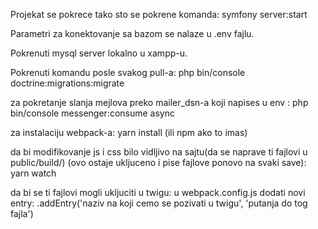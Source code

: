 Projekat se pokrece tako sto se pokrene komanda:
    symfony server:start

Parametri za konektovanje sa bazom se nalaze u .env fajlu.

Pokrenuti mysql server lokalno u xampp-u.

Pokrenuti komandu posle svakog pull-a:
    php bin/console doctrine:migrations:migrate

za pokretanje slanja mejlova preko mailer_dsn-a koji napises u env :
    php bin/console messenger:consume async

za instalaciju webpack-a:
    yarn install (ili npm ako to imas)

da bi modifikovanje js i css bilo vidljivo na sajtu(da se naprave ti fajlovi u public/build/) 
(ovo ostaje ukljuceno i pise fajlove ponovo na svaki save):
    yarn watch

da bi se ti fajlovi mogli ukljuciti u twigu:
    u webpack.config.js dodati novi entry:
        .addEntry('naziv na koji cemo se pozivati u twigu', 'putanja do tog fajla')
